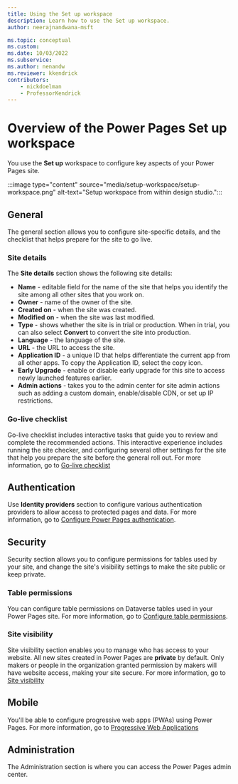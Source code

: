 ```yaml
---
title: Using the Set up workspace
description: Learn how to use the Set up workspace.
author: neerajnandwana-msft

ms.topic: conceptual
ms.custom: 
ms.date: 10/03/2022
ms.subservice:
ms.author: nenandw
ms.reviewer: kkendrick
contributors:
    - nickdoelman
    - ProfessorKendrick
---
```


# Overview of the Power Pages Set up workspace

You use the **Set up** workspace to configure key aspects of your Power Pages site.

:::image type="content" source="media/setup-workspace/setup-workspace.png" alt-text="Setup workspace from within design studio.":::

## General

The general section allows you to configure site-specific details, and the checklist that helps prepare for the site to go live.

### Site details

The **Site details** section shows the following site details:

- **Name** - editable field for the name of the site that helps you identify the site among all other sites that you work on.
- **Owner** - name of the owner of the site.
- **Created on** - when the site was created.
- **Modified on** - when the site was last modified.
- **Type** - shows whether the site is in trial or production. When in trial, you can also select **Convert** to convert the site into production.
- **Language** - the language of the site.
- **URL** - the URL to access the site.
- **Application ID** - a unique ID that helps differentiate the current app from all other apps. To copy the Application ID, select the copy icon.
- **Early Upgrade** - enable or disable early upgrade for this site to access newly launched features earlier.
- **Admin actions** - takes you to the admin center for site admin actions such as adding a custom domain, enable/disable CDN, or set up IP restrictions.

### Go-live checklist

Go-live checklist includes interactive tasks that guide you to review and complete the recommended actions. This interactive experience includes running the site checker, and configuring several other settings for the site that help you prepare the site before the general roll out. For more information, go to [Go-live checklist](../go-live/checklist.md)

## Authentication

Use **Identity providers** section to configure various authentication providers to allow access to protected pages and data. For more information, go to [Configure Power Pages authentication](../security/configure-portal-authentication.md).

## Security

Security section allows you to configure permissions for tables used by your site, and change the site's visibility settings to make the site public or keep private.

### Table permissions

You can configure table permissions on Dataverse tables used in your Power Pages site. For more information, go to [Configure table permissions](../security/table-permissions.md).

### Site visibility

Site visibility section enables you to manage who has access to your website. All new sites created in Power Pages are **private** by default. Only makers or people in the organization granted permission by makers will have website access, making your site secure. For more information, go to [Site visibility](../security/site-visibility.md)

## Mobile

You'll be able to configure progressive web apps (PWAs) using Power Pages. For more information, go to [Progressive Web Applications](progressive-web-apps.md)

## Administration

The Administration section is where you can access the Power Pages admin center.
